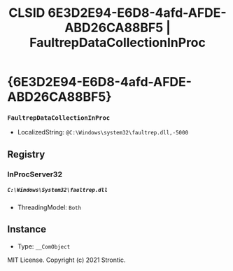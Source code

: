 ﻿---
title: "CLSID 6E3D2E94-E6D8-4afd-AFDE-ABD26CA88BF5 | FaultrepDataCollectionInProc"
excerpt: What is COM-Object CLSID 6E3D2E94-E6D8-4afd-AFDE-ABD26CA88BF5?
---

# {6E3D2E94-E6D8-4afd-AFDE-ABD26CA88BF5}

### `FaultrepDataCollectionInProc`
* LocalizedString: `@C:\Windows\system32\faultrep.dll,-5000`

## Registry


### InProcServer32

##### `C:\Windows\System32\faultrep.dll`
* ThreadingModel: `Both`

## Instance

* Type: `__ComObject`

MIT License. Copyright (c) 2021 Strontic.


